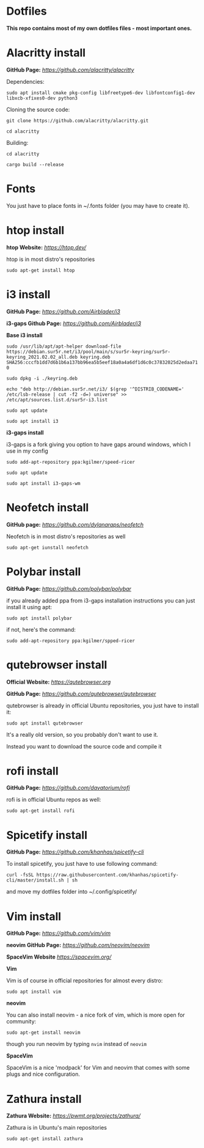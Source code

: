 # Dotfiles
**This repo contains most of my own dotfiles files - most important ones.**

# Alacritty install
**GitHub Page:**
*https://github.com/alacritty/alacritty*

Dependencies: 

`sudo apt install cmake pkg-config libfreetype6-dev libfontconfig1-dev libxcb-xfixes0-dev python3`

Cloning the source code:

`git clone https://github.com/alacritty/alacritty.git`

`cd alacritty`

Building:

`cd alacritty`

`cargo build --release`

# Fonts
You just have to place fonts in ~/.fonts folder (you may have to create it).

# htop install
**htop Website:**
*https://htop.dev/*

htop is in most distro's repositories

`sudo apt-get install htop`

# i3 install
**GitHub Page:**
*https://github.com/Airblader/i3*

**i3-gaps Github Page:**
*https://github.com/Airblader/i3*

**Base i3 install**

`sudo /usr/lib/apt/apt-helper download-file https://debian.sur5r.net/i3/pool/main/s/sur5r-keyring/sur5r-keyring_2021.02.02_all.deb keyring.deb SHA256:cccfb1dd7d6b1b6a137bb96ea5b5eef18a0a4a6df1d6c0c37832025d2edaa710`

`sudo dpkg -i ./keyring.deb`

`echo "deb http://debian.sur5r.net/i3/ $(grep '^DISTRIB_CODENAME=' /etc/lsb-release | cut -f2 -d=) universe" >> /etc/apt/sources.list.d/sur5r-i3.list`

`sudo apt update`

`sudo apt install i3`

**i3-gaps install**

i3-gaps is a fork giving you option to have gaps around windows, which I use in my config

`sudo add-apt-repository ppa:kgilmer/speed-ricer`

`sudo apt update`

`sudo apt install i3-gaps-wm`

# Neofetch install
**GitHub page:**
*https://github.com/dylanaraps/neofetch*

Neofetch is in most distro's repositories as well

`sudo apt-get iunstall neofetch`

# Polybar install
**GitHub Page:**
*https://github.com/polybar/polybar*

if you already added ppa from i3-gaps installation instructions you can just install it using apt:

`sudo apt install polybar`

if not, here's the command:

`sudo add-apt-repository ppa:kgilmer/spped-ricer`

# qutebrowser install
**Official Website:**
*https://qutebrowser.org*

**GitHub Page:**
*https://github.com/qutebrowser/qutebrowser*

qutebrowser is already in official Ubuntu repositories, you just have to install it:

`sudo apt install qutebrowser`

It's a really old version, so you probably don't want to use it.

Instead you want to download the source code and compile it

# rofi install
**GitHub Page:**
*https://github.com/davatorium/rofi*

rofi is in official Ubuntu repos as well:

`sudo apt-get install rofi`

# Spicetify install
**GitHub Page:**
*https://github.com/khanhas/spicetify-cli*

To install spicetify, you just have to use following command:

`curl -fsSL https://raw.githubusercontent.com/khanhas/spicetify-cli/master/install.sh | sh`

and move my dotfiles folder into ~/.config/spicetify/

# Vim install
**GitHub Page:**
*https://github.com/vim/vim*

**neovim GitHub Page:**
*https://github.com/neovim/neovim*

**SpaceVim Website**
*https://spacevim.org/*

**Vim**

Vim is of course in official repositories for almost every distro:

`sudo apt install vim`

**neovim**

You can also install neovim - a nice fork of vim, which is more open for community:

`sudo apt-get install neovim`

though you run neovim by typing `nvim` instead of `neovim`

**SpaceVim**

SpaceVim is a nice 'modpack' for Vim and neovim that comes with some plugs and nice configuration.

# Zathura install
**Zathura Website:**
*https://pwmt.org/projects/zathura/*

Zathura is in Ubuntu's main repositories

`sudo apt-get install zathura`
